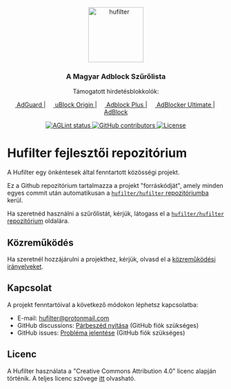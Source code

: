 <!-- markdownlint-disable -->
&nbsp;
<p align="center">
    <img
        src="https://raw.githubusercontent.com/hufilter/hufilter-dev/master/assets/images/hufilter.svg"
        width="128rem"
        alt="hufilter"
    />
</p>
<h3 align="center">A Magyar Adblock Szűrőlista</h3>
<p align="center">Támogatott hirdetésblokkolók:</p>
<p align="center">
    <a href="https://adguard.com/">
        <img
            src="https://gist.githubusercontent.com/scripthunter7/6378a96b61b927357f39a33d3abc5af7/raw/e306604fd548ac1b2de70d2a5d8a43017496f221/adguard_logo.svg"
            width="14px"
        />
        AdGuard
    </a>
    |
    <a href="https://github.com/gorhill/uBlock">
        <img src="https://upload.wikimedia.org/wikipedia/commons/0/05/UBlock_Origin.svg" width="14px" />
        uBlock Origin
    </a>
    |
    <a href="https://adblockplus.org/">
        <img src="https://upload.wikimedia.org/wikipedia/commons/9/9b/Adblock_Plus_2014_Logo.svg" width="14px" />
        Adblock Plus
    </a>
    |
    <a href="https://adblockultimate.net/">
        <img
            src="https://gist.githubusercontent.com/scripthunter7/418eb959a67d230f1f0975a222078565/raw/85854779bc661bce93b6abccea6ed56fca5c2844/adblocker_ultimate_logo.svg"
            width="14px"
        />
        AdBlocker Ultimate
    </a>
    |
    <a href="https://getadblock.com/">
        <img
            src="https://gist.githubusercontent.com/scripthunter7/45f46156b3e4efdd13817ffc57389feb/raw/6024bd84726be876839925f328faa3afb45e0534/adblock_logo.svg"
            width="14px"
        />
        AdBlock
    </a>
</p>
<p align="center">
    <a href="https://github.com/hufilter/hufilter-dev/actions/workflows/aglint.yml" target="_blank">
        <img
            src="https://github.com/hufilter/hufilter-dev/actions/workflows/aglint.yml/badge.svg?branch=master"
            alt="AGLint status"
        />
    </a>
    <a href="https://github.com/hufilter/hufilter-dev/graphs/contributors" target="_blank">
        <img src="https://img.shields.io/github/contributors/hufilter/hufilter-dev" alt="GitHub contributors" />
    </a>
    <a href="https://github.com/hufilter/hufilter-dev/blob/master/LICENSE" target="_blank">
        <img src="https://img.shields.io/github/license/hufilter/hufilter-dev" alt="License" />
    </a>
</p>
<!-- markdownlint-restore -->

# Hufilter fejlesztői repozitórium

A Hufilter egy önkéntesek által fenntartott közösségi projekt.

Ez a Github repozitórium tartalmazza a projekt "forráskódját", amely minden egyes commit után automatikusan a [`hufilter/hufilter` repozitóriumba][hufilter-repo] kerül.

Ha szeretnéd használni a szűrőlistát, kérjük, látogass el a [`hufilter/hufilter` repozitórium][hufilter-repo] oldalára.

## Közreműködés

Ha szeretnél hozzájárulni a projekthez, kérjük, olvasd el a [közreműködési irányelveket][contributing-guide].

## Kapcsolat

A projekt fenntartóival a következő módokon léphetsz kapcsolatba:

- E-mail: [hufilter@protonmail.com][hufilter-mail]
- GitHub discussions: [Párbeszéd nyitása][new-discussion] (GitHub fiók szükséges)
- GitHub issues: [Probléma jelentése][new-issue] (GitHub fiók szükséges)

## Licenc

A Hufilter használata a "Creative Commons Attribution 4.0" licenc alapján történik. A teljes licenc szövege [itt][license] olvasható.

[contributing-guide]: https://github.com/hufilter/hufilter-dev/blob/master/CONTRIBUTING.hu.md
[hufilter-mail]: mailto:hufilter@protonmail.com
[hufilter-repo]: https://github.com/hufilter/hufilter
[license]: https://github.com/hufilter/hufilter-dev/blob/master/LICENSE
[new-discussion]: https://github.com/hufilter/hufilter-dev/discussions/new/choose
[new-issue]: https://github.com/hufilter/hufilter-dev/issues/new/
